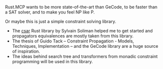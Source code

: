 Rust.MCP wants to be more state-of-the-art than GeCode, to be faster than a SAT solver, and to make you feel NP like P.

Or maybe this is just a simple constraint solving library.

* The [csar](https://github.com/soli/csar) Rust library by Sylvain Soliman helped me to get started and propagators equivalences are mostly taken from this library.
* The thesis of Guido Tack – Constraint Propagation - Models, Techniques, Implementation – and the GeCode library are a huge source of inspiration.
* The ideas behind search tree and transformers from monadic constraint programming will be used in this library.
